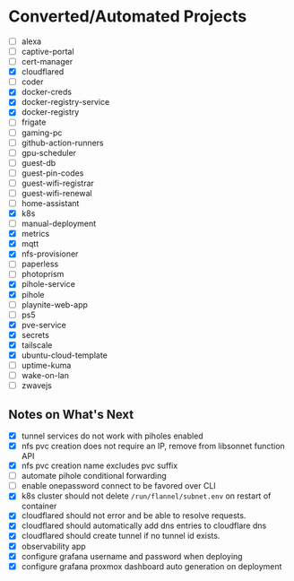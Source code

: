 # Converted/Automated Projects

- [ ] alexa
- [ ] captive-portal
- [ ] cert-manager
- [x] cloudflared
- [ ] coder
- [x] docker-creds
- [x] docker-registry-service
- [x] docker-registry
- [ ] frigate
- [ ] gaming-pc
- [ ] github-action-runners
- [ ] gpu-scheduler
- [ ] guest-db
- [ ] guest-pin-codes
- [ ] guest-wifi-registrar
- [ ] guest-wifi-renewal
- [ ] home-assistant
- [x] k8s
- [ ] manual-deployment
- [x] metrics
- [x] mqtt
- [x] nfs-provisioner
- [ ] paperless
- [ ] photoprism
- [x] pihole-service
- [x] pihole
- [ ] playnite-web-app
- [ ] ps5
- [x] pve-service
- [x] secrets
- [x] tailscale
- [x] ubuntu-cloud-template
- [ ] uptime-kuma
- [ ] wake-on-lan
- [ ] zwavejs

## Notes on What's Next

- [x] tunnel services do not work with piholes enabled
- [x] nfs pvc creation does not require an IP, remove from libsonnet function API
- [x] nfs pvc creation name excludes pvc suffix
- [ ] automate pihole conditional forwarding
- [ ] enable onepassword connect to be favored over CLI
- [x] k8s cluster should not delete `/run/flannel/subnet.env` on restart of container
- [x] cloudflared should not error and be able to resolve requests.
- [x] cloudflared should automatically add dns entries to cloudflare dns
- [x] cloudflared should create tunnel if no tunnel id exists.
- [x] observability app
- [x] configure grafana username and password when deploying
- [x] configure grafana proxmox dashboard auto generation on deployment
